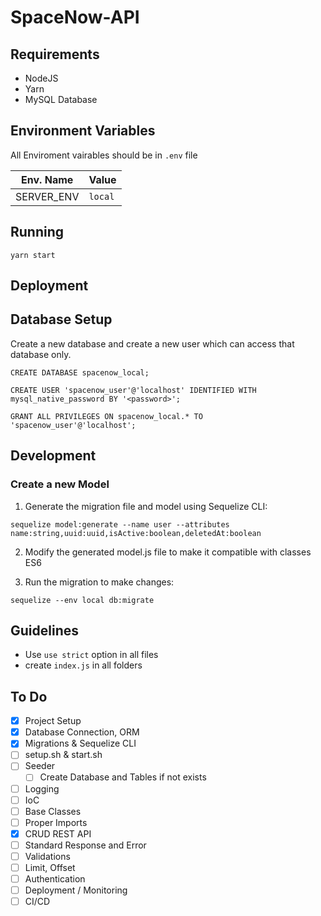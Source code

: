 # SpaceNow-API


## Requirements

- NodeJS
- Yarn
- MySQL Database



## Environment Variables

All Enviroment vairables should be in `.env` file

Env. Name | Value
----------|-------
SERVER_ENV|`local`




## Running

`yarn start`



## Deployment



## Database Setup

Create a new database and create a new user which can access that database only.

`CREATE DATABASE spacenow_local;`

`CREATE USER 'spacenow_user'@'localhost' IDENTIFIED WITH mysql_native_password BY '<password>';`

`GRANT ALL PRIVILEGES ON spacenow_local.* TO 'spacenow_user'@'localhost';`



## Development


### Create a new Model

1. Generate the migration file and model using Sequelize CLI:

`sequelize model:generate --name user --attributes name:string,uuid:uuid,isActive:boolean,deletedAt:boolean`

2. Modify the generated model.js file to make it compatible with classes ES6

3. Run the migration to make changes:

`sequelize --env local db:migrate`



## Guidelines

- Use `use strict` option in all files
- create `index.js` in all folders


## To Do

- [x] Project Setup
- [x] Database Connection, ORM
- [x] Migrations & Sequelize CLI
- [ ] setup.sh & start.sh
- [ ] Seeder
    - [ ] Create Database and Tables if not exists
- [ ] Logging
- [ ] IoC
- [ ] Base Classes
- [ ] Proper Imports
- [x] CRUD REST API
- [ ] Standard Response and Error
- [ ] Validations
- [ ] Limit, Offset
- [ ] Authentication
- [ ] Deployment / Monitoring
- [ ] CI/CD